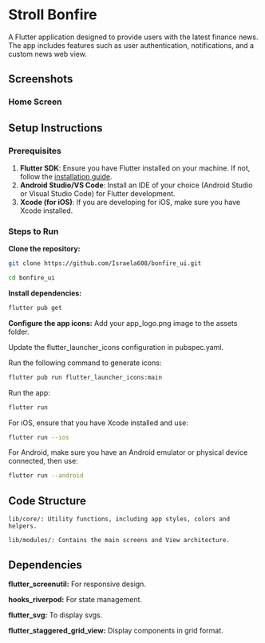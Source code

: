 # Stroll Bonfire

A Flutter application designed to provide users with the latest finance news. The app includes features such as user authentication, notifications, and a custom news web view.

## Screenshots

### Home Screen

## Setup Instructions

### Prerequisites

1. **Flutter SDK**: Ensure you have Flutter installed on your machine. If not, follow the [installation guide](https://flutter.dev/docs/get-started/install).
2. **Android Studio/VS Code**: Install an IDE of your choice (Android Studio or Visual Studio Code) for Flutter development.
3. **Xcode (for iOS)**: If you are developing for iOS, make sure you have Xcode installed.

### Steps to Run

**Clone the repository:**
```bash
git clone https://github.com/Israela608/bonfire_ui.git
```

```bash
cd bonfire_ui
```

**Install dependencies:**
```bash
flutter pub get
```

**Configure the app icons:**
Add your app_logo.png image to the assets folder.

Update the flutter_launcher_icons configuration in pubspec.yaml.

Run the following command to generate icons:

```bash
flutter pub run flutter_launcher_icons:main
```
Run the app:

```bash
flutter run
```
For iOS, ensure that you have Xcode installed and use:
```bash
flutter run --ios
```

For Android, make sure you have an Android emulator or physical device connected, then use:
```bash
flutter run --android

```


## Code Structure
```
lib/core/: Utility functions, including app styles, colors and helpers.

lib/modules/: Contains the main screens and View architecture.
```


## Dependencies
**flutter_screenutil:** For responsive design.

**hooks_riverpod:** For state management.

**flutter_svg:** To display svgs.

**flutter_staggered_grid_view:** Display components in grid format.


